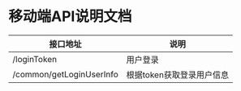 # 移动端API说明文档

| 接口地址 | 说明 |
| ------------ | -------- |
| /loginToken | 用户登录 |
| /common/getLoginUserInfo | 根据token获取登录用户信息 |
